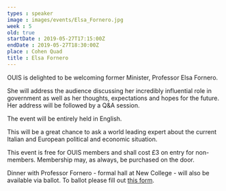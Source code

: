 ```yaml
---
types : speaker
image : images/events/Elsa_Fornero.jpg
week : 5
old: true
startDate : 2019-05-27T17:15:00Z
endDate : 2019-05-27T18:30:00Z
place : Cohen Quad
title : Elsa Fornero
---
```


OUIS is delighted to be welcoming former Minister, Professor Elsa Fornero.

She will address the audience discussing her incredibly influential role in government as well as her thoughts, expectations and hopes for the future. Her address will be followed by a Q&A session.

The event will be entirely held in English.

This will be a great chance to ask a world leading expert about the current Italian and European political and economic situation.

This event is free for OUIS members and shall cost £3 on entry for non-members. Membership may, as always, be purchased on the door.

Dinner with Professor Fornero - formal hall at New College - will also be available via ballot. To ballot please fill out [this form](https://forms.gle/4WyYrbUAToxJL5zz6).

